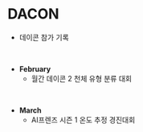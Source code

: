 # DACON
- 데이콘 참가 기록
<br>

- **February**
  - 월간 데이콘 2 천체 유형 분류 대회
<br>

- **March** 
  - AI프렌즈 시즌 1 온도 추정 경진대회
